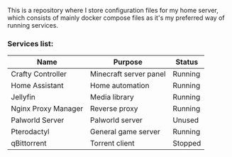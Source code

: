 This is a repository where I store configuration files for my home server, which consists of mainly docker compose files as it's my preferred way of running services.

### Services list:
Name                | Purpose                | Status
------------------- | ---------------------- | -------
Crafty Controller   | Minecraft server panel | Running
Home Assistant      | Home automation        | Running
Jellyfin            | Media library          | Running
Nginx Proxy Manager | Reverse proxy          | Running
Palworld Server     | Palworld server        | Unused
Pterodactyl         | General game server    | Running
qBittorrent         | Torrent client         | Stopped